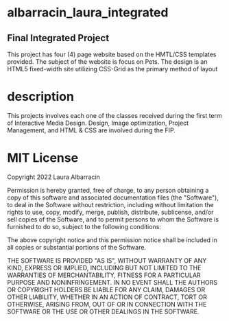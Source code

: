 # albarracin_laura_integrated
## Final Integrated Project


This project has four (4) page website based on the HMTL/CSS templates provided.
The subject of the website is focus on Pets.
The design is an HTML5 fixed-width site utilizing CSS-Grid as the primary method of layout

# description 
This projects involves each one of the classes received during the first term of Interactive Media Design. Design, Image optimization, Project Management, and HTML & CSS are involved during the FIP. 

# MIT License 
Copyright 2022 Laura Albarracin

Permission is hereby granted, free of charge, to any person obtaining a copy of this software and associated documentation files (the "Software"), to deal in the Software without restriction, including without limitation the rights to use, copy, modify, merge, publish, distribute, sublicense, and/or sell copies of the Software, and to permit persons to whom the Software is furnished to do so, subject to the following conditions:

The above copyright notice and this permission notice shall be included in all copies or substantial portions of the Software.

THE SOFTWARE IS PROVIDED "AS IS", WITHOUT WARRANTY OF ANY KIND, EXPRESS OR IMPLIED, INCLUDING BUT NOT LIMITED TO THE WARRANTIES OF MERCHANTABILITY, FITNESS FOR A PARTICULAR PURPOSE AND NONINFRINGEMENT. IN NO EVENT SHALL THE AUTHORS OR COPYRIGHT HOLDERS BE LIABLE FOR ANY CLAIM, DAMAGES OR OTHER LIABILITY, WHETHER IN AN ACTION OF CONTRACT, TORT OR OTHERWISE, ARISING FROM, OUT OF OR IN CONNECTION WITH THE SOFTWARE OR THE USE OR OTHER DEALINGS IN THE SOFTWARE.
